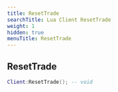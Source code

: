 ```yaml
---
title: ResetTrade
searchTitle: Lua Client ResetTrade
weight: 1
hidden: true
menuTitle: ResetTrade
---
```

## ResetTrade
```lua
Client:ResetTrade(); -- void
```